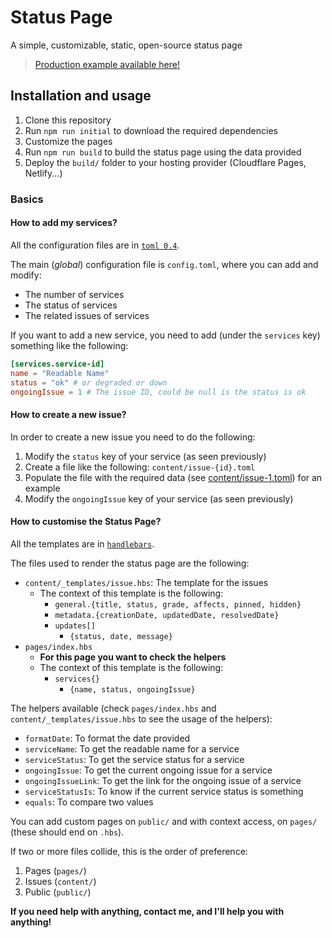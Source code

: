 # Status Page
A simple, customizable, static, open-source status page

> [Production example available here!](https://techie-pi.github.io/status-page)

## Installation and usage
1. Clone this repository
2. Run ``npm run initial`` to download the required dependencies
3. Customize the pages
4. Run ``npm run build`` to build the status page using the data provided
5. Deploy the ``build/`` folder to your hosting provider (Cloudflare Pages, Netlify...)

### Basics
#### How to add my services?
All the configuration files are in [``toml 0.4``](https://learnxinyminutes.com/docs/toml/).

The main (_global_) configuration file is ``config.toml``, where you can add and modify:
- The number of services
- The status of services
- The related issues of services

If you want to add a new service, you need to add (under the ``services`` key) something like the following:
```toml
[services.service-id]
name = "Readable Name"
status = "ok" # or degraded or down
ongoingIssue = 1 # The issue ID, could be null is the status is ok
```

#### How to create a new issue?
In order to create a new issue you need to do the following:
1. Modify the ``status`` key of your service (as seen previously)
2. Create a file like the following: ``content/issue-{id}.toml``
3. Populate the file with the required data (see [content/issue-1.toml](content/issue-1.toml)) for an example
4. Modify the ``ongoingIssue`` key of your service (as seen previously)

#### How to customise the Status Page?
All the templates are in [``handlebars``](https://handlebarsjs.com/guide/).

The files used to render the status page are the following:
- ``content/_templates/issue.hbs``: The template for the issues
  - The context of this template is the following:
    - ``general.{title, status, grade, affects, pinned, hidden}``
    - ``metadata.{creationDate, updatedDate, resolvedDate}``
    - ``updates[]``
      - ``{status, date, message}``
- ``pages/index.hbs``
  - **For this page you want to check the helpers**
  - The context of this template is the following:
    - ``services{}``
      - ``{name, status, ongoingIssue}``

The helpers available (check ``pages/index.hbs`` and ``content/_templates/issue.hbs`` to see the usage of the helpers):
- ``formatDate``: To format the date provided
- ``serviceName``: To get the readable name for a service
- ``serviceStatus``: To get the service status for a service
- ``ongoingIssue``: To get the current ongoing issue for a service
- ``ongoingIssueLink``: To get the link for the ongoing issue of a service
- ``serviceStatusIs``: To know if the current service status is something
- ``equals``: To compare two values

You can add custom pages on ``public/`` and with context access, on ``pages/`` (these should end on ``.hbs``).

If two or more files collide, this is the order of preference:
1. Pages (``pages/``)
2. Issues (``content/``)
3. Public (``public/``)

**If you need help with anything, contact me, and I'll help you with anything!**
